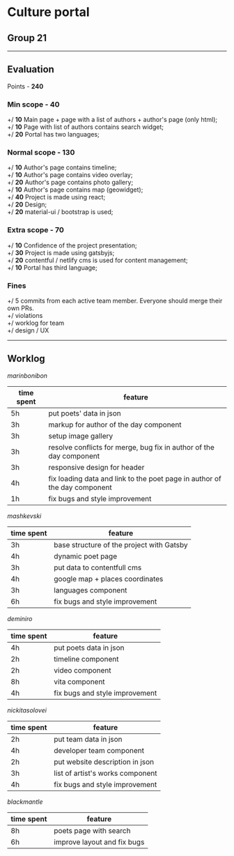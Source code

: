# Culture portal 
## Group 21
***
## Evaluation
Points - **240**
### Min scope - **40**
+/  **10** Main page + page with a list of authors + author's page (only html);  
+/  **10** Page with list of authors contains search widget;  
+/  **20** Portal has two languages;  

### Normal scope - **130**
+/  **10** Author's page contains timeline;  
+/  **10** Author's page contains video overlay;  
+/  **20** Author's page contains photo gallery;  
+/  **10** Author's page contains map (geowidget);  
+/  **40** Project is made using react;  
+/  **20** Design;  
+/  **20** material-ui / bootstrap is used;   

### Extra scope - **70**
+/  **10** Confidence of the project presentation;    
+/  **30** Project is made using gatsbyjs;    
+/  **20** contentful / netlify cms is used for content management;    
+/  **10** Portal has third language;    

### Fines
+/  5 commits from each active team member. Everyone should merge their own PRs.   
+/   violations  
+/   worklog for team  
+/   design / UX  
***
## Worklog

*marinbonibon*

| time spent | feature |
|-------------|-------------|
| 5h |	put poets' data in json |
|	3h |	markup for author of the day component |
|	3h |	setup image gallery |
|	3h |	resolve conflicts for merge, bug fix in author of the day component |
|	3h |	responsive design for header |
|	4h |	fix loading data and link to the poet page in author of the day component |
|	1h |	fix bugs and style improvement |


*mashkevski*

| time spent | feature |
|-------------|-------------|
| 3h |	base structure of the project with Gatsby |
|	4h |	dynamic poet page |
|	3h |	put data to contentfull cms |
|	4h |	google map + places coordinates |
|	3h |	languages component |
|	6h |	fix bugs and style improvement |


*deminiro*

| time spent | feature |
|-------------|-------------|
| 4h |	put poets data in json |
|	2h |	timeline component |
|	2h |	video component |
|	8h |	vita component |
|	4h |	fix bugs and style improvement |

*nickitasolovei*

| time spent | feature |
|-------------|-------------|
| 2h |	put team data in json |
|	4h |	developer team component |
|	2h |	put website description in json |
|	3h |	list of artist's works component |
|	4h |	fix bugs and style improvement |


*blackmantle*

| time spent | feature |
|-------------|-------------|
|	8h |	poets page with search |
|	6h |	improve layout and fix bugs |
